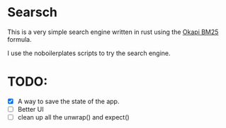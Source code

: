 # Searsch

This is a very simple search engine written in rust using the [Okapi BM25](https://en.wikipedia.org/wiki/Okapi_BM25) formula.

I use the noboilerplates scripts to try the search engine.

# TODO:
- [x] A way to save the state of the app.
- [ ] Better UI
- [ ] clean up all the unwrap() and expect()
